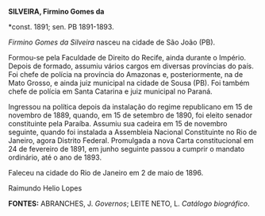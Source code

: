 **SILVEIRA, Firmino Gomes da**

\*const. 1891; sen. PB 1891-1893.

*Firmino Gomes da Silveira* nasceu na cidade de São João (PB).

Formou-se pela Faculdade de Direito do Recife, ainda durante o Império.
Depois de formado, assumiu vários cargos em diversas províncias do país.
Foi chefe de polícia na província do Amazonas e, posteriormente, na de
Mato Grosso, e ainda juiz municipal na cidade de Sousa (PB). Foi também
chefe de polícia em Santa Catarina e juiz municipal no Paraná.

Ingressou na política depois da instalação do regime republicano em 15
de novembro de 1889, quando, em 15 de setembro de 1890, foi eleito
senador constituinte pela Paraíba. Assumiu sua cadeira em 15 de novembro
seguinte, quando foi instalada a Assembleia Nacional Constituinte no Rio
de Janeiro, agora Distrito Federal. Promulgada a nova Carta
constitucional em 24 de fevereiro de 1891, em junho seguinte passou a
cumprir o mandato ordinário, até o ano de 1893.

Faleceu na cidade do Rio de Janeiro em 2 de maio de 1896.

Raimundo Helio Lopes

**FONTES:** ABRANCHES, J. *Governos*; LEITE NETO, L. *Catálogo
biográfico*.
